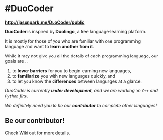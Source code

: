 # #DuoCoder
**http://jasonpark.me/DuoCoder/public**

**DuoCoder** is inspired by **Duolingo**, a free language-learning platform.

It is mostly for those of you who are familiar with one programming language and want to **learn another from it**.

While it may not give you all the details of each programming language, our goals are ...

1.  to **lower barriers** for you to begin learning new languages,
2.  to **familiarize** you with new languages quickly, and
3.  to let you know the **differences** between languages at a glance.

_DuoCoder is currently **under development**, and we are working on `C++` and `Python` first._

_We definitely need you to be our **contributor** to complete other languages!_

## Be our contributor!
Check [Wiki](https://github.com/parkjs814/DuoCoder/wiki) out for more details.
